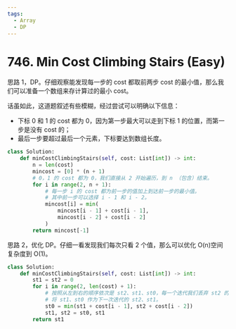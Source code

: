 ```yaml
---
tags:
  - Array
  - DP
---
```


# 746. Min Cost Climbing Stairs (Easy)

思路 1，DP。仔细观察能发现每一步的 cost 都取前两步 cost 的最小值，那么我们可以准备一个数组来存计算过的最小 cost。

话虽如此，这道题叙述有些模糊，经过尝试可以明确以下信息：

- 下标 0 和 1 的 cost 都为 0，因为第一步最大可以走到下标 1 的位置，而第一步是没有 cost 的；
- 最后一步要超过最后一个元素，下标要达到数组长度。

```python
class Solution:
    def minCostClimbingStairs(self, cost: List[int]) -> int:
        n = len(cost)
        mincost = [0] * (n + 1)
        # 0，1 的 cost 都为 0，我们直接从 2 开始遍历，到 n （包含）结束。
        for i in range(2, n + 1):
            # 每一步 i 的 cost 都为前一步的值加上到达前一步的最小值。
            # 其中前一步可以选择 i - 1 和 i - 2。
            mincost[i] = min(
                mincost[i - 1] + cost[i - 1],
                mincost[i - 2] + cost[i - 2]
            )
        return mincost[-1]
```

思路 2，优化 DP。仔细一看发现我们每次只看 2 个值，那么可以优化 O(n)空间复杂度到 O(1)。

```python
class Solution:
    def minCostClimbingStairs(self, cost: List[int]) -> int:
        st1 = st2 = 0
        for i in range(2, len(cost) + 1):
            # 按照从左到右的顺序依次是 st2、st1、st0，每一个迭代我们丢弃 st2 的值，
            # 将 st1、st0 作为下一次迭代的 st2、st1。
            st0 = min(st1 + cost[i - 1], st2 + cost[i - 2])
            st1, st2 = st0, st1
        return st1
```
